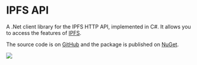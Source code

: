 # IPFS API

A .Net client library for the IPFS HTTP API, implemented in C#. It allows you to access the features of [IPFS](https://ipfs.io/).

The source code is on [GitHub](https://github.com/richardschneider/net-ipfs-api) and the 
package is published on [NuGet](https://www.nuget.org/packages/Ipfs.Api).

![](https://ipfs.io/ipfs/QmQJ68PFMDdAsgCZvA1UVzzn18asVcf7HVvCDgpjiSCAse)
